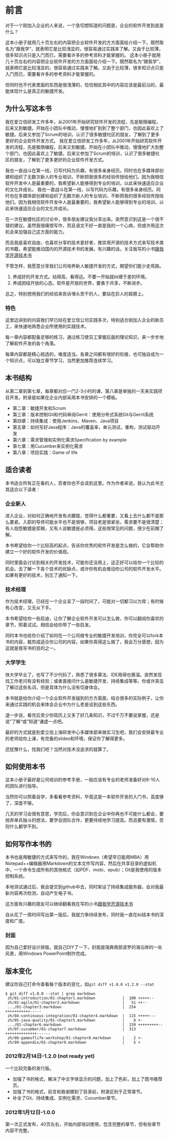 # 前言 #

对于一个刚加入企业的人来说，一个急切想知道的问题是，企业的软件开发到底是什么？

这本小册子就用几十页左右的内容把企业软件开发的方方面面给介绍一下。既然取名为”跟我学“，就表明它是比较浅显的，很容易通过实践来了解。又由于比较薄，很多知识点只是入门而已，需要看许多的参考资料才能掌握的。
这本小册子就用几十页左右的内容把企业软件开发的方方面面给介绍一下。既然取名为“跟我学”，就表明它是比较浅显的，很容易通过实践来了解。又由于比较薄，很多知识点只是入门而已，需要看许多的参考资料才能掌握的。

但同时也不代表里面的东西是很浅薄的，恰恰相反其中的内容应该是最前沿的，最能体现什么是真正的敏捷开发。

## 为什么写这本书 ###
我在爱立信研发工作多年，从2001年开始研究软件开发的流程，先是极限编程，后来又到敏捷。开始在小团队中推动，慢慢地扩到到了整个部门，也因此喜欢上了敏捷。后来又参加了Scrum的培训，认识了很多敏捷社区的朋友，了解到了更多更好的企业软件开发方式。
我在爱立信研发工作多年，从2001年开始研究软件开发的流程，先是极限编程，后来又到敏捷。开始在小团队中推动，慢慢地扩大到整个部门，也因此喜欢上了敏捷。后来又参加了Scrum的培训，认识了很多敏捷社区的朋友，了解到了更多更好的企业软件开发方式。

我也一直战斗在第一线，已写代码为乐趣，有很多亲身经历。同时也在多媒体部创建和组织了无数次新人的专业培训，不断把我很多的经验传授给他们。因为我相信软件开发中人是最重要的，我希望新人能够得到专业的培训，以此来快速适应企业的文化并成长。
我也一直战斗在第一线，以写代码为乐趣，有很多亲身经历。同时也在多媒体部创建和组织了无数次新人的专业培训，不断把我的很多经验传授给他们。因为我相信软件开发中人是最重要的，我希望新人能够得到专业的培训，以此来快速适应企业的文化并成长。

在一次在敏捷社区的讨论中，很多朋友建议我分享出来。突然意识到这是一个很不错的建议。虽然我很痛恨写作，而且语文不好一直是我的一个心病，但或许用这次机会来加强自己这方面的能力。

而且我是喜欢自由，也喜欢分享的技术爱好者，推崇用开源的技术方式来写技术类的书籍，希望能推动国内的开源技术书的发展。有兴趣的话，关注我写的小书[跟我学开源技术书](https://github.com/downloads/larrycai/kaiyuanbook/kaiyuanbook.zh.book.pdf)

不管怎样，我愿意分享我们公司培养新人敏捷开发的方式，期望你们能少走弯路。

  1. 养成好的开发方式。站得高，看得远。不要一开始就纠缠于差的环境。
  2. 养成团结开放的心态。软件是开放的世界，要勇于共享，不断进步。

总之，特别想用我们的经验来告诉埋头苦干的人，要站在巨人的肩膀上。

### 特色 ###
这里边讲到的内容我们早已经在爱立信公司实践多次，特别适合刚加入企业的新员工，来快速地熟悉企业所使用的实践技术。

每一章内容都配备足够的练习，通过练习使员工掌握后面的理论知识，来一步步地了解软件开发的各个角落。

每章内容都是精心挑选的，难度适当。各章之间都有很好的衔接，也可独自成为一个知识点，可以独立章节学习，当然更加推荐连续学习。

## 本书结构 ##
从第二章到第七章，每章都对应一门2-3小时的课，第八章是单独的一天来实践项目开发。附录是如果在企业内部采用本书安排的一个模板。

  * 第二章：敏捷开发和Scrum
  * 第三章：版本控制Git和代码审阅Gerrit：使用分布式系统Git与Gerrit系统
  * 第四章：持续集成：使用Jenkins、Maven、Java项目
  * 第五章：如何写好Java程序：Java的覆盖率，单元测试，重构，测试驱动开发
  * 第六章：需求管理和实例化需求Specification by example
  * 第七章：用Cucumber来实例化需求
  * 第八章：项目实践：Game of life

## 适合读者 ##
本书适合所有正在看的人，否者你也不会读到这里。作为作者来说，我认为此书尤其适合以下读者：

### 企业新人 ###
进入企业，对如何正确地开发有点朦胧，觉得什么都重要，又看上去什么都不是那么要紧。入职的导师可能水平也不是很够，项目老是很紧张，需求要不是很清楚；有人抱怨敏捷是浆糊，又有人说敏捷是必须得。这些很常见的问题，很少在前期了解。

本书希望给你一个比较高的起点，告诉你优秀的软件开发是怎么做的，它会帮助你建立一个好的软件开发的价值观。

同时里面会讨论到相关的开发技术，可能你还没用上，这正好可以给你一个比较的机会。去了解一下各个技术的优缺点，或许你有机会推动你公司的软件开发水平。如果有更好的技术，别忘了通知一下。

### 技术经理 ###
作为技术经理，已经在一个企业呆了一段时间了，可能对一切都习以为常；有时候有心改变，又无从下手。

本书希望给你一些启迪，让你了解企业软件开发可以怎么做，你可以翻阅你喜欢的章节，照着试试。相信会给你带了一些启发。

同时本书也给你介绍了如何在一个公司做专业的敏捷开发培训，你完全可以fork本书的内容，裁剪成适合你公司的内容。如果你真得这么做了，我会万分感想，因为这就是我写书的目的之一。

### 大学学生 ###
快大学毕业了，也写了不少代码了，熟悉了很多算法、IDE用得也甭溜。突然发现找工作老问有没有经验；或者直接问什么是敏捷开发、持续集成等等。你或许突击了解过这些名词，但是具体为什么没有切身体会。

本书就是给你介绍一个企业软件开发碰到的方方面面，结合很多的实际例子，让你来通过实践的机会来体会企业中为什么老是谈到这些东西。

退一步说，看完后至少你简历上又多了好几条知识，不过千万不要说掌握，还是说”了解“或”知道“谦虚一点吧。

最好的方式就是到爱立信上海研发中心多媒体部来做实习生吧，我们会安排最专业的老师给你上课，有完备的slides和环境，保证你了解得更多。

还犹豫什么，找我们吧？当然对技术没追求的就算了。
 
## 如何使用本书 ##
这本小册子最好是公司培训的参考手册，一般应该有专业的老师准备好对8-10人的团队进行指导。

当然你可以照着自学，多看看参考资料，毕竟这是一本软件开发的入门书，高度够了，深度不够。

几天的学习会很有意思，学完后，你会意识到在企业中你再也不可能什么都会，要抛弃单兵独斗的想法，要学会团队合作，更要持续地学习提高。而且要有激情，否则什么都学不到。

## 如何写作本书的 ##
本书也是用敏捷的方式来写作的，我在Windows（希望早日能用MBA）用Notepad++编辑器用Markdown的文本文件写内容，然后在共享目录的虚拟机中，一个命令生成所有的其他格式（如PDF、mobi、epub）；Git是我使用的版本控制系统。

本地测试通过后，我会提交到github中去，同时架设了持续集成服务器，会对我最新内容再次检测，自动产生电子书。

这方面有兴趣的朋友可以继续翻看我在写的小书[跟我学开源技术书](https://github.com/downloads/larrycai/kaiyuanbook/kaiyuanbook.zh.book.pdf)

自从花了一周时间写出第一版后，我就力争持续发布，同时我一直在纠结本书的深度和广度。

### 封面 ###
因为自己爱好设计排版，就自己DIY了一下，封面是瑞典南部波罗的海沿岸的一处风景，用Windows PowerPoint制作完成。

## 版本变化 ##
建议你自己打命令查看每个版本的变化，如`git diff v1.0.0 v1.2.0 --stat`

~~~~~~~~~~ {.bash}
$ git diff v1.0.0 --stat | grep markdown
 zh/01-introduction/01-chapter1.markdown            |  100 +++++--
 zh/02-agile/01-chapter2.markdown                   |   51 ++--
 .../01-chapter3.markdown                           |  254 +++++++++++-----
 zh/04-continuous-integration/01-chapter4.markdown  |  115 +++++---
 zh/05-java-quality/01-chapter5.markdown            |    8 +-
 .../01-chapter6.markdown                           |  159 +++++++++--
 zh/07-cucumber/01-chapter7.markdown                |  313 ++++++++++++++------
 zh/08-gameoflife-workshop/01-chapter8.markdown     |    2 +-
 zh/09-appendix/01-chapter9.markdown                |    5 +
~~~~~~~~~~~

### 2012年2月14日-1.2.0 (not ready yet) ###
一个比较完备的发行版。

 * 加强了书的格式，解决了中文字体显示的问题，加上了色彩，加上了图书推荐页。
 * 加强了书的格式，前言和致谢挪到了目录前，附录区别于正常章节。
 * 补全了Git、持续集成、实例化需求、Cucumber章节。

### 2012年1月12日-1.0.0 ###
第一次正式发布，40页左右，开始内部培训使用，包含完整的章节，但有些章节内容不完整。

